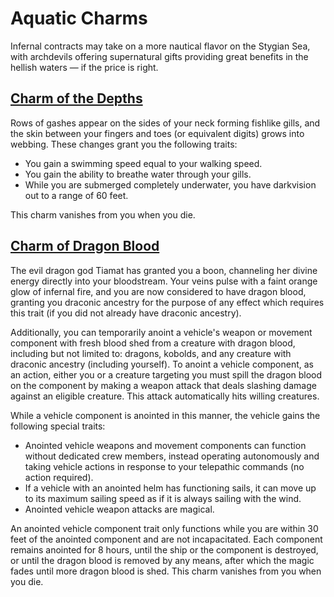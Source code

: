 # Aquatic Charms

Infernal contracts may take on a more nautical flavor on the Stygian Sea, with archdevils offering supernatural gifts providing great benefits in the hellish waters — if the price is right.

## [Charm of the Depths](https://github.com/mpanighetti/dnd5e-feats/blob/main/supernatural-gifts/charms/charm-of-the-depths.md)

Rows of gashes appear on the sides of your neck forming fishlike gills, and the skin between your fingers and toes (or equivalent digits) grows into webbing. These changes grant you the following traits:

- You gain a swimming speed equal to your walking speed.
- You gain the ability to breathe water through your gills.
- While you are submerged completely underwater, you have darkvision out to a range of 60 feet.

This charm vanishes from you when you die.

## [Charm of Dragon Blood](https://github.com/mpanighetti/dnd5e-feats/blob/main/supernatural-gifts/charms/charm-of-dragon-blood.md)

The evil dragon god Tiamat has granted you a boon, channeling her divine energy directly into your bloodstream. Your veins pulse with a faint orange glow of infernal fire, and you are now considered to have dragon blood, granting you draconic ancestry for the purpose of any effect which requires this trait (if you did not already have draconic ancestry).

Additionally, you can temporarily anoint a vehicle's weapon or movement component with fresh blood shed from a creature with dragon blood, including but not limited to: dragons, kobolds, and any creature with draconic ancestry (including yourself). To anoint a vehicle component, as an action, either you or a creature targeting you must spill the dragon blood on the component by making a weapon attack that deals slashing damage against an eligible creature. This attack automatically hits willing creatures.

While a vehicle component is anointed in this manner, the vehicle gains the following special traits:

- Anointed vehicle weapons and movement components can function without dedicated crew members, instead operating autonomously and taking vehicle actions in response to your telepathic commands (no action required).
- If a vehicle with an anointed helm has functioning sails, it can move up to its maximum sailing speed as if it is always sailing with the wind.
- Anointed vehicle weapon attacks are magical.

An anointed vehicle component trait only functions while you are within 30 feet of the anointed component and are not incapacitated. Each component remains anointed for 8 hours, until the ship or the component is destroyed, or until the dragon blood is removed by any means, after which the magic fades until more dragon blood is shed. This charm vanishes from you when you die.
